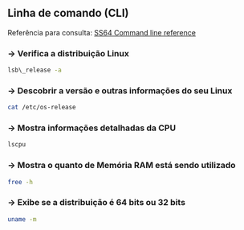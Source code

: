 ## Linha de comando (CLI)

Referência para consulta: [SS64 Command line reference](https://ss64.com/)

### → **Verifica a distribuição Linux**
```bash 
lsb\_release -a 
```

### → **Descobrir a versão e outras informações do seu Linux**
```bash 
cat /etc/os-release
```

### → **Mostra informações detalhadas da CPU**
```bash 
lscpu
```

### → **Mostra o quanto de Memória RAM está sendo utilizado**
```bash 
free -h
```

### → **Exibe se a distribuição é 64 bits ou 32 bits**
```bash 
uname -m
```
